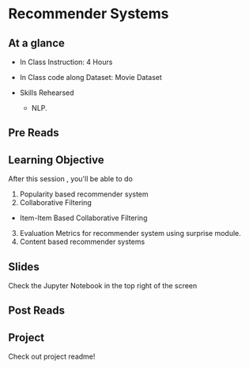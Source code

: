 # Recommender Systems

## At a glance
* In Class Instruction: 4 Hours
* In Class code along Dataset: Movie Dataset

* Skills Rehearsed
  * NLP.


## Pre Reads


## Learning Objective

After this session , you'll be able to do
1. Popularity based recommender system
2. Collaborative Filtering
  - Item-Item Based Collaborative Filtering
3. Evaluation Metrics for recommender system using surprise module.
4. Content based recommender systems


## Slides
Check the Jupyter Notebook in the top right of the screen


## Post Reads

## Project
Check out project readme!
